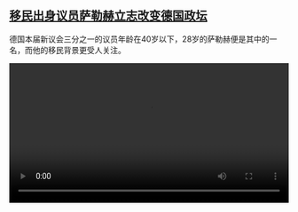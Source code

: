 <!--1639208825000-->
[移民出身议员萨勒赫立志改变德国政坛](https://www.dw.com/zh/%E7%A7%BB%E6%B0%91%E5%87%BA%E8%BA%AB%E8%AE%AE%E5%91%98%E8%90%A8%E5%8B%92%E8%B5%AB%E7%AB%8B%E5%BF%97%E6%94%B9%E5%8F%98%E5%BE%B7%E5%9B%BD%E6%94%BF%E5%9D%9B/a-60066181)
------

<p>德国本届新议会三分之一的议员年龄在40岁以下，28岁的萨勒赫便是其中的一名，而他的移民背景更受人关注。</small></p><video src="https://tvdownloaddw-a.akamaihd.net/dwtv_video/flv/vdt_zh/2021/bchi211209_001_saleh_01r_sd_sor.mp4" controls style="width:100%"></video>
